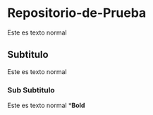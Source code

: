 # Repositorio-de-Prueba
Este es texto normal
## Subtitulo
Este es texto normal
### Sub Subtitulo
Este es texto normal
***Bold**
